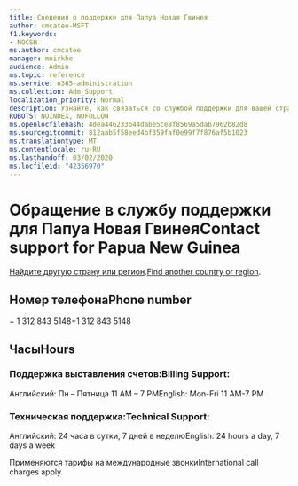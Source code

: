 ```yaml
---
title: Сведения о поддержке для Папуа Новая Гвинея
author: cmcatee-MSFT
f1.keywords:
- NOCSH
ms.author: cmcatee
manager: mnirkhe
audience: Admin
ms.topic: reference
ms.service: o365-administration
ms.collection: Adm_Support
localization_priority: Normal
description: Узнайте, как связаться со службой поддержки для вашей страны или региона.
ROBOTS: NOINDEX, NOFOLLOW
ms.openlocfilehash: 4dea446233b44dabe5ce8f8569a5dab7962b82d8
ms.sourcegitcommit: 812aab5f58eed4bf359faf0e99f7f876af5b1023
ms.translationtype: MT
ms.contentlocale: ru-RU
ms.lasthandoff: 03/02/2020
ms.locfileid: "42356970"
---
```

# <a name="contact-support-for-papua-new-guinea"></a><span data-ttu-id="bd2c0-103">Обращение в службу поддержки для Папуа Новая Гвинея</span><span class="sxs-lookup"><span data-stu-id="bd2c0-103">Contact support for Papua New Guinea</span></span>

<span data-ttu-id="bd2c0-104">[Найдите другую страну или регион](../contact-support-for-business-products.md).</span><span class="sxs-lookup"><span data-stu-id="bd2c0-104">[Find another country or region](../contact-support-for-business-products.md).</span></span>

## <a name="phone-number"></a><span data-ttu-id="bd2c0-105">Номер телефона</span><span class="sxs-lookup"><span data-stu-id="bd2c0-105">Phone number</span></span>
<span data-ttu-id="bd2c0-106">+ 1 312 843 5148</span><span class="sxs-lookup"><span data-stu-id="bd2c0-106">+1 312 843 5148</span></span>

## <a name="hours"></a><span data-ttu-id="bd2c0-107">Часы</span><span class="sxs-lookup"><span data-stu-id="bd2c0-107">Hours</span></span>
### <a name="billing-support"></a><span data-ttu-id="bd2c0-108">Поддержка выставления счетов:</span><span class="sxs-lookup"><span data-stu-id="bd2c0-108">Billing Support:</span></span>

<span data-ttu-id="bd2c0-109">Английский: Пн – Пятница 11 AM – 7 PM</span><span class="sxs-lookup"><span data-stu-id="bd2c0-109">English: Mon-Fri 11 AM-7 PM</span></span>

### <a name="technical-support"></a><span data-ttu-id="bd2c0-110">Техническая поддержка:</span><span class="sxs-lookup"><span data-stu-id="bd2c0-110">Technical Support:</span></span>

<span data-ttu-id="bd2c0-111">Английский: 24 часа в сутки, 7 дней в неделю</span><span class="sxs-lookup"><span data-stu-id="bd2c0-111">English: 24 hours a day, 7 days a week</span></span>

<span data-ttu-id="bd2c0-112">Применяются тарифы на международные звонки</span><span class="sxs-lookup"><span data-stu-id="bd2c0-112">International call charges apply</span></span>
